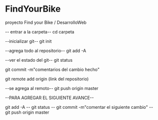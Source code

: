 # FindYourBike
proyecto Find your Bike / DesarrolloWeb


-- entrar a la carpeta--
cd carpeta

--inicializar git--
git init

--agrega todo al repositorio--
git add -A

--ver el estado del git--
git status

git commit -m"comentarios del cambio hecho"

git remote add origin (link del repositorio)

--se agrega al remoto--
git push origin master

--PARA AGREGAR EL SIGUIENTE AVANCE--

git add -A --
git status --
git commit -m"comentar el siguiente cambio"  --
git push origin master 

